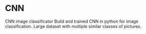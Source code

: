 # CNN
CNN image classificator
Build and trained CNN in python for image classification. Large dataset with multiple similar classes of pictures.
